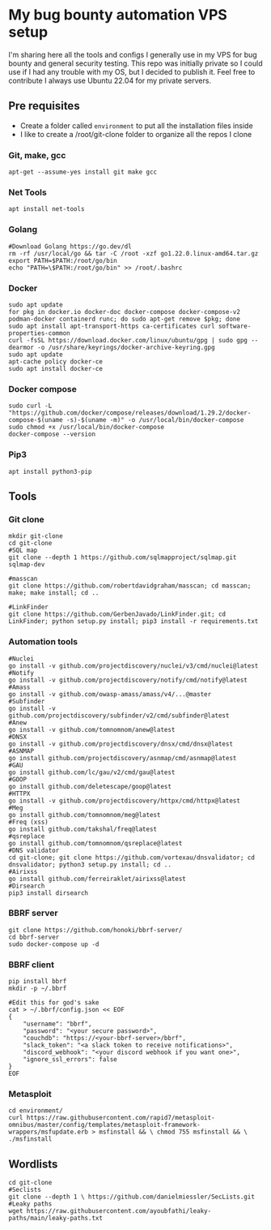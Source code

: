 # My bug bounty automation VPS setup
I'm sharing here all the tools and configs I generally use in my VPS for bug bounty and general security testing. This repo was initially private so I could use if I had any trouble with my OS, but I decided to publish it. Feel free to contribute
I always use Ubuntu 22.04 for my private servers.
## Pre requisites
- Create a folder called `environment` to put all the installation files inside
- I like to create a /root/git-clone folder to organize all the repos I clone
### Git, make, gcc
```
apt-get --assume-yes install git make gcc
```
### Net Tools
```
apt install net-tools
```
### Golang
```
#Download Golang https://go.dev/dl
rm -rf /usr/local/go && tar -C /root -xzf go1.22.0.linux-amd64.tar.gz
export PATH=$PATH:/root/go/bin
echo "PATH=\$PATH:/root/go/bin" >> /root/.bashrc
```
### Docker
```
sudo apt update
for pkg in docker.io docker-doc docker-compose docker-compose-v2 podman-docker containerd runc; do sudo apt-get remove $pkg; done 
sudo apt install apt-transport-https ca-certificates curl software-properties-common
curl -fsSL https://download.docker.com/linux/ubuntu/gpg | sudo gpg --dearmor -o /usr/share/keyrings/docker-archive-keyring.gpg
sudo apt update
apt-cache policy docker-ce
sudo apt install docker-ce
```
### Docker compose
```
sudo curl -L "https://github.com/docker/compose/releases/download/1.29.2/docker-compose-$(uname -s)-$(uname -m)" -o /usr/local/bin/docker-compose
sudo chmod +x /usr/local/bin/docker-compose
docker-compose --version
```
### Pip3
```
apt install python3-pip
```
## Tools
### Git clone
```
mkdir git-clone
cd git-clone
#SQL map
git clone --depth 1 https://github.com/sqlmapproject/sqlmap.git sqlmap-dev

#masscan
git clone https://github.com/robertdavidgraham/masscan; cd masscan; make; make install; cd ..

#LinkFinder
git clone https://github.com/GerbenJavado/LinkFinder.git; cd LinkFinder; python setup.py install; pip3 install -r requirements.txt
```
### Automation tools
```
#Nuclei
go install -v github.com/projectdiscovery/nuclei/v3/cmd/nuclei@latest
#Notify
go install -v github.com/projectdiscovery/notify/cmd/notify@latest
#Amass
go install -v github.com/owasp-amass/amass/v4/...@master
#Subfinder
go install -v github.com/projectdiscovery/subfinder/v2/cmd/subfinder@latest
#Anew
go install -v github.com/tomnomnom/anew@latest
#DNSX
go install -v github.com/projectdiscovery/dnsx/cmd/dnsx@latest
#ASNMAP
go install github.com/projectdiscovery/asnmap/cmd/asnmap@latest
#GAU
go install github.com/lc/gau/v2/cmd/gau@latest
#GOOP
go install github.com/deletescape/goop@latest
#HTTPX
go install -v github.com/projectdiscovery/httpx/cmd/httpx@latest
#Meg
go install github.com/tomnomnom/meg@latest
#Freq (xss)
go install github.com/takshal/freq@latest
#qsreplace
go install github.com/tomnomnom/qsreplace@latest
#DNS validator
cd git-clone; git clone https://github.com/vortexau/dnsvalidator; cd dnsvalidator; python3 setup.py install; cd ..
#Airixss
go install github.com/ferreiraklet/airixss@latest
#Dirsearch
pip3 install dirsearch
```
### BBRF server
```
git clone https://github.com/honoki/bbrf-server/
cd bbrf-server
sudo docker-compose up -d
```
### BBRF client
```
pip install bbrf
mkdir -p ~/.bbrf

#Edit this for god's sake
cat > ~/.bbrf/config.json << EOF
{
    "username": "bbrf",
    "password": "<your secure password>",
    "couchdb": "https://<your-bbrf-server>/bbrf",
    "slack_token": "<a slack token to receive notifications>",
    "discord_webhook": "<your discord webhook if you want one>",
    "ignore_ssl_errors": false
}
EOF
```
### Metasploit
```
cd environment/
curl https://raw.githubusercontent.com/rapid7/metasploit-omnibus/master/config/templates/metasploit-framework-wrappers/msfupdate.erb > msfinstall && \ chmod 755 msfinstall && \ ./msfinstall
```
## Wordlists
```
cd git-clone
#Seclists
git clone --depth 1 \ https://github.com/danielmiessler/SecLists.git
#Leaky paths
wget https://raw.githubusercontent.com/ayoubfathi/leaky-paths/main/leaky-paths.txt
```
